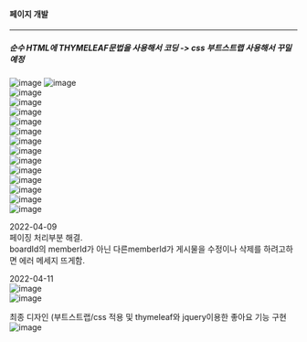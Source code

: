 #### 페이지 개발
------------------------------

##### 순수 HTML에 THYMELEAF문법을 사용해서 코딩 -> css 부트스트랩 사용해서 꾸밀예정

![image](https://user-images.githubusercontent.com/100845256/161985952-7410f723-4fca-4aba-b79d-0e2b463fc0fc.png)
![image](https://user-images.githubusercontent.com/100845256/161988152-f42d7e7b-5e99-4372-b3e4-85488383f023.png)      
![image](https://user-images.githubusercontent.com/100845256/161988311-667524ec-685c-4f7b-aaab-b6e2641197c2.png)       
![image](https://user-images.githubusercontent.com/100845256/161988403-6aa7c008-4a74-4737-a68c-8e883a6526c0.png)        
![image](https://user-images.githubusercontent.com/100845256/161988510-3a96d6bf-5c03-4490-9832-68ae075abd5d.png)       
![image](https://user-images.githubusercontent.com/100845256/161988629-6cb1362a-104f-4a08-82fe-b3b2594577a4.png)      
![image](https://user-images.githubusercontent.com/100845256/161988700-3d1e237e-8e18-431a-af6a-1ea604e1cff3.png)        
![image](https://user-images.githubusercontent.com/100845256/161988899-7190b590-d60c-4e8b-9ffa-684f370c2e2a.png)        
![image](https://user-images.githubusercontent.com/100845256/161989022-a8b15772-27ce-46f0-8c4a-bdc9c3b54217.png)       
![image](https://user-images.githubusercontent.com/100845256/161989122-26b89afe-93e9-437d-8669-b41865f666d1.png)        
![image](https://user-images.githubusercontent.com/100845256/161989281-4623b058-d9db-4c60-9bb6-34c14bba3486.png)       
![image](https://user-images.githubusercontent.com/100845256/161989526-28a64981-9611-49fa-824e-39547e2533f4.png)        
![image](https://user-images.githubusercontent.com/100845256/161989640-77ed6ec3-6db3-4134-8ef2-c431a3e10d01.png)     
![image](https://user-images.githubusercontent.com/100845256/161992198-d5401d92-813b-4c71-b20d-95127747b3d5.png)       
![image](https://user-images.githubusercontent.com/100845256/161992253-6c206aa2-3175-461e-b090-5457d15c2e32.png)      

2022-04-09      
페이징 처리부분 해결.       
boardId의 memberId가 아닌 다른memberId가 게시물을 수정이나 삭제를 하려고하면 에러 메세지 뜨게함.

2022-04-11              
![image](https://user-images.githubusercontent.com/100845256/162739336-8c9a04a7-4961-4af9-83d8-1db078946733.png)           
![image](https://user-images.githubusercontent.com/100845256/162739379-dcfcc869-e872-4f05-9eb7-adbca2e94986.png)    

최종 디자인 (부트스트랩/css 적용 및 thymeleaf와 jquery이용한 좋아요 기능 구현     
![image](https://user-images.githubusercontent.com/100845256/167846698-2658ae0e-f946-405c-9f9f-cc24a9259e98.png)
        

